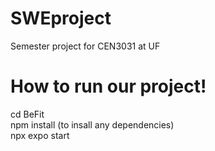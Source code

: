 # SWEproject
Semester project for CEN3031 at UF

# How to run our project!
cd BeFit  
npm install (to insall any dependencies)  
npx expo start

